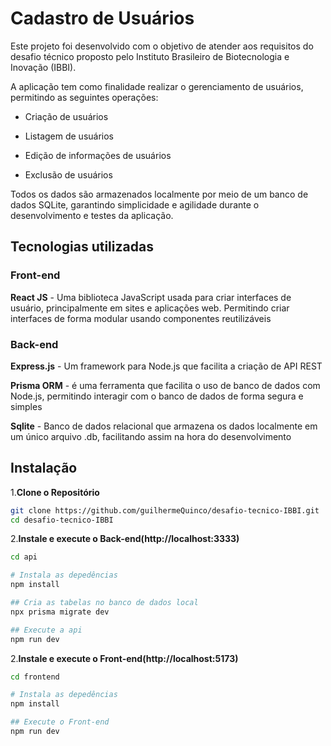 # Cadastro de Usuários
Este projeto foi desenvolvido com o objetivo de atender aos requisitos do desafio técnico proposto pelo Instituto Brasileiro de Biotecnologia e Inovação (IBBI).

A aplicação tem como finalidade realizar o gerenciamento de usuários, permitindo as seguintes operações:

- Criação de usuários

- Listagem de usuários

- Edição de informações de usuários

- Exclusão de usuários

Todos os dados são armazenados localmente por meio de um banco de dados SQLite, garantindo simplicidade e agilidade durante o desenvolvimento e testes da aplicação.


## Tecnologias utilizadas

### Front-end
 **React JS** -  Uma biblioteca JavaScript usada para criar interfaces de usuário, principalmente em sites e aplicações web. Permitindo criar interfaces de forma modular usando componentes reutilizáveis

### Back-end
**Express.js** - Um framework para Node.js que facilita a criação de API REST

**Prisma ORM** - é uma ferramenta que facilita o uso de banco de dados com Node.js, permitindo interagir com o banco de dados de forma segura e simples

**Sqlite** - Banco de dados relacional que armazena os dados localmente em um único arquivo .db, facilitando assim na hora do desenvolvimento


 


## Instalação 

1.**Clone o Repositório**

 ```bash
 git clone https://github.com/guilhermeQuinco/desafio-tecnico-IBBI.git
 cd desafio-tecnico-IBBI

```
2.**Instale e execute o Back-end(http://localhost:3333)**

```bash
cd api

# Instala as depedências
npm install

## Cria as tabelas no banco de dados local
npx prisma migrate dev

## Execute a api
npm run dev

```

2.**Instale e execute o Front-end(http://localhost:5173)**

```bash
cd frontend

# Instala as depedências
npm install

## Execute o Front-end
npm run dev

```



